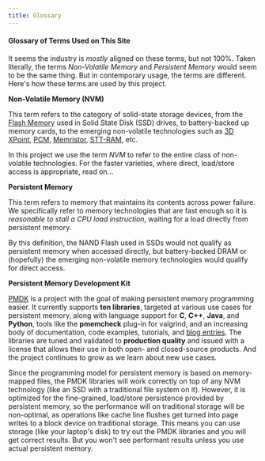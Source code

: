 ```yaml
---
title: Glossary
---
```


#### Glossary of Terms Used on This Site

It seems the industry is _mostly_ aligned on these terms, but not 100%.
Taken literally, the terms _Non-Volatile Memory_ and _Persistent Memory_
would seem to be the same thing.  But in contemporary usage, the terms
are different.  Here's how these terms are used by this project.

**Non-Volatile Memory (NVM)**

This term refers to the category of solid-state storage devices,
from the [Flash Memory](http://en.wikipedia.org/wiki/Flash_memory)
used in Solid State Disk (SSD) drives, to battery-backed up
memory cards, to the emerging non-volatile technologies such
as [3D XPoint](http://en.wikipedia.org/wiki/3D_XPoint),
[PCM](http://en.wikipedia.org/wiki/Phase-change_memory),
[Memristor](http://en.wikipedia.org/wiki/Memristor),
[STT-RAM](http://en.wikipedia.org/wiki/Spin-transfer_torque), etc.

In this project we use the term _NVM_ to refer to the entire class
of non-volatile technologies.  For the faster varieties, where direct,
load/store access is appropriate, read on...

**Persistent Memory**

This term refers to memory that maintains its contents across
power failure.  We specifically refer to memory technologies that
are fast enough so it is _reasonable to stall a CPU load instruction_,
waiting for a load directly from persistent memory.

By this definition, the NAND Flash used in SSDs would not qualify
as persistent memory when accessed directly, but battery-backed DRAM
or (hopefully) the emerging non-volatile memory technologies would
qualify for direct access.

**Persistent Memory Development Kit**

[PMDK][pmdk] is a project with the goal of making persistent memory
programming easier.  It currently supports **ten libraries**,
targeted at various use cases for persistent
memory, along with language support for
**C**, **C++**, **Java**, and **Python**,
tools like the **pmemcheck**
plug-in for valgrind, and an increasing body of documentation, code examples,
tutorials, and [blog entries](/blog/).  The libraries are tuned and validated
to **production quality** and issued with a license that allows their use in
both open- and closed-source products.  And the project continues to grow as we
learn about new use cases.

Since the programming model for persistent memory is based on
memory-mapped files, the PMDK libraries will work correctly on top of any
NVM technology (like an SSD with a traditional file system on it).  However,
it is optimized for the fine-grained, load/store persistence provided
by persistent memory, so the performance will on traditional storage
will be non-optimal, as operations like cache line flushes get turned
into page writes to a block device on traditional storage.  This means you
can use storage (like your laptop's disk) to try out the PMDK libraries
and you will get correct results.  But you won't see performant
results unless you use actual persistent memory.

[pmdk]: http://pmem.io/pmdk/ "Persistent Memory Development Kit"
